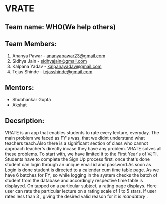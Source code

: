 # VRATE

## Team name: WHO(We help others)
## Team Members:
1. Ananya Pawar - ananyapawar23@gmail.com
2. Sidhya Jain - sidhyajain@gmail.com
3. Kalpana Yadav - kalpanayadav@gmail.com
4. Tejas Shinde - tejasshinde@gmail.com

## Mentors:
* Shubhankar Gupta
* Akshat

## Decsription:
VRATE is an app that enables students to rate every lecture, everyday. The main problem we faced as FY's was, that we didnt understand what teachers teach.Also there is a significant section of class who cannot approach teacher's directly incase they have any problem. VRATE solves all these problems. To start with, we have limited it to the First Year's of VJTI. 
Students have to complete the Sign Up process first, once that's done student can login through an unique email id and password.As soon as Login is done student is directed to a calendar cum time table page. As we have 6 batches for FY, so while logging in the system checks the batch of student from the database and accordingly respective time table is displayed. On tapped on a particular subject, a rating page displays. Here user can rate the particular lecture on a rating scale of 1 to 5 stars. If user rates less than 3 , giving the desired valid reason for it is *mandatory* .

